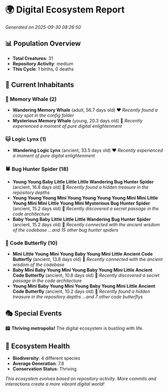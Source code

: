# 🌍 Digital Ecosystem Report
*Generated on 2025-09-30 08:26:50*

## 📊 Population Overview
- **Total Creatures**: 31
- **Repository Activity**: medium
- **This Cycle**: 1 births, 0 deaths

## 👥 Current Inhabitants

### 🐋 Memory Whale (2)
- **Wandering Memory Whale** (adult, 56.7 days old) ❤️
  *Recently found a cozy spot in the config folder*
- **Mysterious Memory Whale** (young, 20.3 days old) 💚
  *Recently experienced a moment of pure digital enlightenment*

### 🐱 Logic Lynx (1)
- **Wandering Logic Lynx** (ancient, 33.5 days old) ❤️
  *Recently experienced a moment of pure digital enlightenment*

### 🕷️ Bug Hunter Spider (18)
- **Young Young Baby Little Little Little Wandering Bug Hunter Spider** (ancient, 16.8 days old) 💚
  *Recently found a hidden treasure in the repository depths*
- **Young Young Young Mini Young Young Young Young Mini Mini Little Young Mini Mini Little Young Mini Mysterious Bug Hunter Spider** (ancient, 15.2 days old) 💚
  *Recently discovered a secret passage in the code architecture*
- **Baby Young Baby Little Little Little Wandering Bug Hunter Spider** (ancient, 15.2 days old) 💚
  *Recently connected with the ancient wisdom of the codebase*
  *...and 15 other bug hunter spiders*

### 🦋 Code Butterfly (10)
- **Mini Little Young Mini Young Baby Young Mini Little Ancient Code Butterfly** (ancient, 13.8 days old) 💛
  *Recently connected with the ancient wisdom of the codebase*
- **Baby Mini Baby Young Mini Young Baby Young Mini Little Ancient Code Butterfly** (ancient, 10.8 days old) 💚
  *Recently discovered a secret passage in the code architecture*
- **Young Mini Baby Young Mini Young Baby Young Mini Little Ancient Code Butterfly** (ancient, 10.2 days old) 💚
  *Recently found a hidden treasure in the repository depths*
  *...and 7 other code butterflys*

## 🎭 Special Events

🏙️ **Thriving metropolis!** The digital ecosystem is bustling with life.

## 🔬 Ecosystem Health
- **Biodiversity**: 4 different species
- **Average Generation**: 7.8
- **Conservation Status**: Thriving

*This ecosystem evolves based on repository activity. More commits and interactions create a more vibrant digital world!*